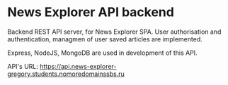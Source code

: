 # News Explorer API backend

Backend REST API server, for News Explorer SPA.
User authorisation and authentication, managmen of user saved articles are implemented.

Express, NodeJS, MongoDB are used in development of this API.

API's URL: https://api.news-explorer-gregory.students.nomoredomainssbs.ru

